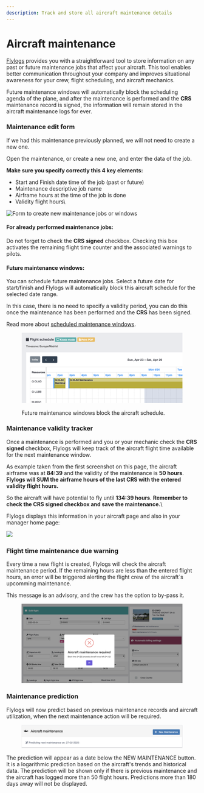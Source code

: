 ```yaml
---
description: Track and store all aircraft maintenance details
---
```


# Aircraft maintenance

[Flylogs](https://www.flylogs.com/) provides you with a straightforward tool to store information on any past or future maintenance jobs that affect your aircraft. This tool enables better communication throughout your company and improves situational awareness for your crew, flight scheduling, and aircraft mechanics.&#x20;

Future maintenance windows will automatically block the scheduling agenda of the plane, and after the maintenance is performed and the **CRS** maintenance record is signed, the information will remain stored in the aircraft maintenance logs for ever.



### Maintenance edit form

If we had this maintenance previously planned, we will not need to create a new one.

Open the maintenance, or create a new one, and enter the data of the job.

**Make sure you specify correctly this 4 key elements:**

* Start and Finish date time of the job (past or future)
* Maintenance descriptive job name
* Airframe hours at the time of the job is done
* Validity flight hours\


![Form to create new maintenance jobs or windows](https://tawk.link/61f94bae9bd1f31184da67e3/kb/attachments/QBVim\_Eg0P.png)

#### **For already performed maintenance jobs:**

Do not forget to check the **CRS** **signed** checkbox.  Checking this box activates the remaining flight time counter and the associated warnings to pilots.

#### **Future maintenance windows:**

You can schedule future maintenance jobs. Select a future date for start/finish and Flylogs will automatically block this aircraft schedule for the selected date range.

In this case, there is no need to specify a validity period, you can do this once the maintenance has been performed and the **CRS** has been signed.

Read more about [scheduled maintenance windows](schedule-maintenance-windows.md).

<figure><img src="../../.gitbook/assets/Screenshot 2023-04-23 at 11.53.10.png" alt=""><figcaption><p>Future maintenance windows block the aircraft schedule.</p></figcaption></figure>

### Maintenance validity tracker

Once a maintenance is performed and you or your mechanic check the **CRS signed** checkbox, Flylogs will keep track of the aircraft flight time available for the next maintenance window.



As example taken from the first screenshot on this page, the aircraft airframe was at **84:39** and the validity of the maintenance is **50 hours**.\
**Flylogs will SUM the airframe hours of the last CRS with the entered validity flight hours.**

So the aircraft will have potential to fly until **134:39 hours**. **Remember to check the CRS signed checkbox and save the maintenance.**\


Flylogs displays this information in your aircraft page and also in your manager home page:

![](https://tawk.link/61f94bae9bd1f31184da67e3/kb/attachments/ZvqEAD18Km.png)

### Flight time maintenance due warning

Every time a new flight is created, Flylogs will check the aircraft maintenance period. If the remaining hours are less than the entered flight hours, an error will be triggered alerting the flight crew of the aircraft´s upcomming maintenance.

This message is an advisory, and the crew has the option to by-pass it.

<figure><img src="../../.gitbook/assets/Screenshot 2023-03-24 at 16.05.50.png" alt="Aircraft maintenance required advisory message"><figcaption></figcaption></figure>

### Maintenance prediction

Flylogs will now predict based on previous maintenance records and aircraft utilization, when the next maintenance action will be required.

<figure><img src="../../.gitbook/assets/Screenshot 2024-09-10 at 02.23.58.png" alt=""><figcaption></figcaption></figure>

The prediction will appear as a date below the NEW MAINTENANCE button. It is a logarithmic prediction based on the aircraft's trends and historical data. The prediction will be shown only if there is previous maintenance and the aircraft has logged more than 50 flight hours. Predictions more than 180 days away will not be displayed.
